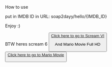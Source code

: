 How to use

put in IMDB ID  in URL: soap2dayy/hello/{IMDB_ID}

Enjoy :)

BTW heres scream 6
    <button><a href="https://soap2dayy.github.io/hello/tt17663992">Click here to go to Scream VI</a>
    
And Mario Movie Full HD <button><a href="https://soap2dayy.github.io/hello/tt6718170">Click here to go to Mario Movie</a>   

